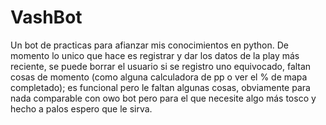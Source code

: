 # VashBot 
Un bot de practicas para afianzar mis conocimientos en python. De momento lo unico que hace es registrar y dar los datos de la play más reciente,
se puede borrar el usuario si se registro uno equivocado, faltan cosas de momento (como alguna calculadora de pp o ver el % de mapa completado); 
es funcional pero le faltan algunas cosas, obviamente para nada comparable con owo bot pero para el que necesite algo más tosco y hecho a palos espero que le sirva.
